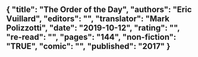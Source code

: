 {
 "title": "The Order of the Day",
 "authors": "Eric Vuillard",
 "editors": "",
 "translator": "Mark Polizzotti",
 "date": "2019-10-12",
 "rating": "",
 "re-read": "",
 "pages": "144",
 "non-fiction": "TRUE",
 "comic": "",
 "published": "2017"
}
---

